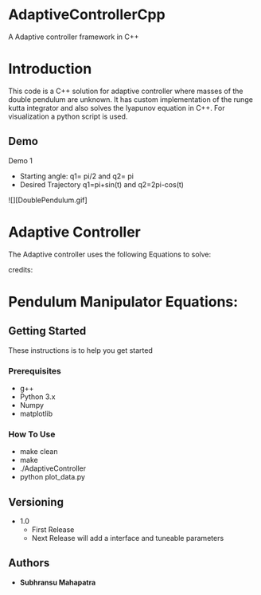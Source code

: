 # AdaptiveControllerCpp
A Adaptive controller framework in C++

# Introduction
This code is a C++ solution for adaptive controller where masses of the double pendulum are unknown. It has custom implementation of the runge kutta integrator and also solves the lyapunov equation in C++. For visualization a python script is used. 
## Demo
Demo 1
- Starting angle: q1= pi/2 and q2= pi
- Desired Trajectory q1=pi+sin(t) and q2=2pi-cos(t)

![][DoublePendulum.gif]

# Adaptive Controller
The Adaptive controller uses the following Equations to solve:


credits:

# Pendulum Manipulator Equations:
   
## Getting Started

These instructions is to help you get started

### Prerequisites

- g++
- Python 3.x
- Numpy
- matplotlib

### How To Use
- make clean
- make
- ./AdaptiveController
- python plot_data.py

## Versioning
- 1.0
    - First Release
    - Next Release will add a interface and tuneable parameters


## Authors

* **Subhransu Mahapatra** 



 

